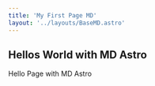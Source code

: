 ```yaml
---
title: 'My First Page MD'
layout: '../layouts/BaseMD.astro'
---
```


## Hellos World with MD Astro

Hello Page with MD Astro
